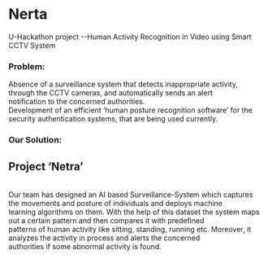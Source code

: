 # Nerta
U-Hackathon project --Human Activity Recognition in Video using Smart CCTV System<br>
<h3>Problem:</h3>
Absence of a surveillance system that detects inappropriate activity, through the CCTV cameras, and automatically sends an alert<br>notification to the concerned authorities.<br> 
Development of an efficient ‘human posture recognition software’ for the security authentication systems, that are being used currently.<br>
<h3>Our Solution:<h3>
  <h2>Project ‘Netra’</h2>
<br>Our team has designed an AI based Surveillance-System which captures the movements and posture of individuals and deploys machine<br> learning algorithms on them. With the help of this dataset the system maps out a certain pattern and then compares it with predefined <br>patterns of human activity like sitting, standing, running etc.  Moreover, it analyzes the activity in process and alerts the concerned<br> authorities if some abnormal activity is found.<br>
